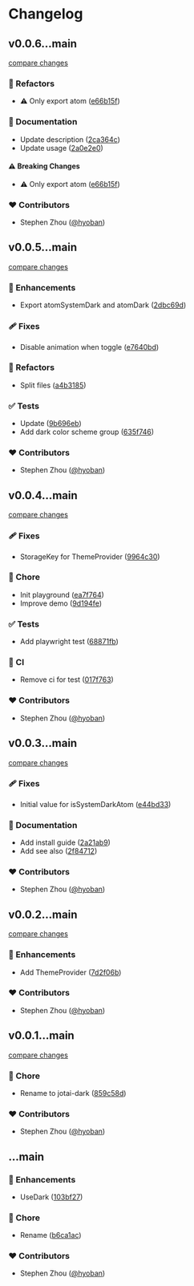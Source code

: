 # Changelog

## v0.0.6...main

[compare changes](https://github.com/hyoban/jotai-dark/compare/v0.0.6...main)

### 💅 Refactors

- ⚠️ Only export atom ([e66b15f](https://github.com/hyoban/jotai-dark/commit/e66b15f))

### 📖 Documentation

- Update description ([2ca364c](https://github.com/hyoban/jotai-dark/commit/2ca364c))
- Update usage ([2a0e2e0](https://github.com/hyoban/jotai-dark/commit/2a0e2e0))

#### ⚠️ Breaking Changes

- ⚠️ Only export atom ([e66b15f](https://github.com/hyoban/jotai-dark/commit/e66b15f))

### ❤️ Contributors

- Stephen Zhou ([@hyoban](http://github.com/hyoban))

## v0.0.5...main

[compare changes](https://github.com/hyoban/jotai-dark/compare/v0.0.5...main)

### 🚀 Enhancements

- Export atomSystemDark and atomDark ([2dbc69d](https://github.com/hyoban/jotai-dark/commit/2dbc69d))

### 🩹 Fixes

- Disable animation when toggle ([e7640bd](https://github.com/hyoban/jotai-dark/commit/e7640bd))

### 💅 Refactors

- Split files ([a4b3185](https://github.com/hyoban/jotai-dark/commit/a4b3185))

### ✅ Tests

- Update ([9b696eb](https://github.com/hyoban/jotai-dark/commit/9b696eb))
- Add dark color scheme group ([635f746](https://github.com/hyoban/jotai-dark/commit/635f746))

### ❤️ Contributors

- Stephen Zhou ([@hyoban](http://github.com/hyoban))

## v0.0.4...main

[compare changes](https://github.com/hyoban/jotai-dark/compare/v0.0.4...main)

### 🩹 Fixes

- StorageKey for ThemeProvider ([9964c30](https://github.com/hyoban/jotai-dark/commit/9964c30))

### 🏡 Chore

- Init playground ([ea7f764](https://github.com/hyoban/jotai-dark/commit/ea7f764))
- Improve demo ([9d194fe](https://github.com/hyoban/jotai-dark/commit/9d194fe))

### ✅ Tests

- Add playwright test ([68871fb](https://github.com/hyoban/jotai-dark/commit/68871fb))

### 🤖 CI

- Remove ci for test ([017f763](https://github.com/hyoban/jotai-dark/commit/017f763))

### ❤️ Contributors

- Stephen Zhou ([@hyoban](http://github.com/hyoban))

## v0.0.3...main

[compare changes](https://github.com/hyoban/jotai-dark/compare/v0.0.3...main)

### 🩹 Fixes

- Initial value for isSystemDarkAtom ([e44bd33](https://github.com/hyoban/jotai-dark/commit/e44bd33))

### 📖 Documentation

- Add install guide ([2a21ab9](https://github.com/hyoban/jotai-dark/commit/2a21ab9))
- Add see also ([2f84712](https://github.com/hyoban/jotai-dark/commit/2f84712))

### ❤️ Contributors

- Stephen Zhou ([@hyoban](http://github.com/hyoban))

## v0.0.2...main

[compare changes](https://github.com/hyoban/jotai-dark/compare/v0.0.2...main)

### 🚀 Enhancements

- Add ThemeProvider ([7d2f06b](https://github.com/hyoban/jotai-dark/commit/7d2f06b))

### ❤️ Contributors

- Stephen Zhou ([@hyoban](http://github.com/hyoban))

## v0.0.1...main

[compare changes](https://github.com/hyoban/jotai-dark/compare/v0.0.1...main)

### 🏡 Chore

- Rename to jotai-dark ([859c58d](https://github.com/hyoban/jotai-dark/commit/859c58d))

### ❤️ Contributors

- Stephen Zhou ([@hyoban](http://github.com/hyoban))

## ...main

### 🚀 Enhancements

- UseDark ([103bf27](https://github.com/hyoban/jotai-dark/commit/103bf27))

### 🏡 Chore

- Rename ([b6ca1ac](https://github.com/hyoban/jotai-dark/commit/b6ca1ac))

### ❤️ Contributors

- Stephen Zhou ([@hyoban](http://github.com/hyoban))
